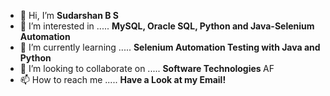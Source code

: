 - 👋 Hi, I’m  <strong> Sudarshan B S </strong>
- 👀 I’m interested in ..... <strong> MySQL, Oracle SQL, Python and Java-Selenium Automation </strong>
- 🌱 I’m currently learning ..... <strong> Selenium Automation Testing with Java and Python </strong>
- 💞️ I’m looking to collaborate on ..... <strong> Software Technologies </strong> AF
- 📫 How to reach me ..... <strong> Have a Look at my Email! </strong>

<!---
sudarshanbs/sudarshanbs is a ✨ special ✨ repository because its `README.md` (this file) appears on your GitHub profile.
You can click the Preview link to take a look at your changes.
--->
